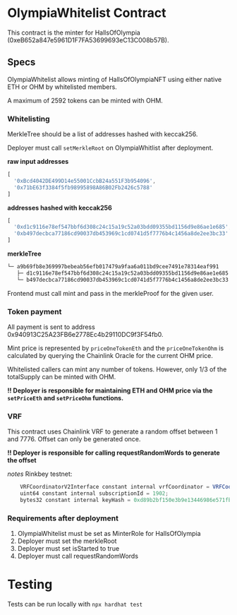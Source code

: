 # OlympiaWhitelist Contract
This contract is the minter for HallsOfOlympia (0xeB652a847e5961D1F7FA53699693eC13C008b57B).

## Specs
OlympiaWhitelist allows minting of HallsOfOlympiaNFT using either native ETH or OHM by whitelisted members.

A maximum of 2592 tokens can be minted with OHM.

### Whitelisting
MerkleTree should be a list of addresses hashed with keccak256.

Deployer must call `setMerkleRoot` on OlympiaWhitlist after deployment.

**raw input addresses**
```javascript
[
  '0xBcd4042DE499D14e55001CcbB24a551F3b954096',
  '0x71bE63f3384f5fb98995898A86B02Fb2426c5788'
]
```

**addresses hashed with keccak256**
```javascript
[
  '0xd1c9116e78ef547bbf6d308c24c15a19c52a03bdd09355bd1156d9e86ae1e685',
  '0xb497decbca77186cd90037db453969c1cd0741d5f7776b4c1456a8de2ee3bc33'
]
```

**merkleTree**
```javascript
└─ a9b69fb8e369997bebeab56efb017479a9faa6a011bd9cee7491e78314eaf991
   ├─ d1c9116e78ef547bbf6d308c24c15a19c52a03bdd09355bd1156d9e86ae1e685
   └─ b497decbca77186cd90037db453969c1cd0741d5f7776b4c1456a8de2ee3bc33
```

Frontend must call mint and pass in the merkleProof for the given user.

### Token payment
All payment is sent to address 0x940913C25A23FB6e2778Ec4b29110DC9f3F54fb0.

Mint price is represented by `priceOneTokenEth` and the `priceOneTokenOhm` is calculated by querying the Chainlink Oracle for the current OHM price.

Whitelisted callers can mint any number of tokens. However, only 1/3 of the totalSupply can be minted with OHM.

**!! Deployer is responsible for maintaining ETH and OHM price via the `setPriceEth` and `setPriceOhm` functions.**

### VRF
This contract uses Chainlink VRF to generate a random offset between 1 and 7776. Offset can only be generated once.

**!! Deployer is responsible for calling requestRandomWords to generate the offset**

*notes*
Rinkbey testnet:
```javascript
    VRFCoordinatorV2Interface constant internal vrfCoordinator = VRFCoordinatorV2Interface(0x6168499c0cFfCaCD319c818142124B7A15E857ab);
    uint64 constant internal subscriptionId = 1902;
    bytes32 constant internal keyHash = 0xd89b2bf150e3b9e13446986e571fb9cab24b13cea0a43ea20a6049a85cc807cc;
```

### Requirements after deployment
1. OlympiaWhitelist must be set as MinterRole for HallsOfOlympia
2. Deployer must set the merkleRoot
3. Deployer must set isStarted to true
4. Deployer must call requestRandomWords

# Testing
Tests can be run locally with `npx hardhat test`
